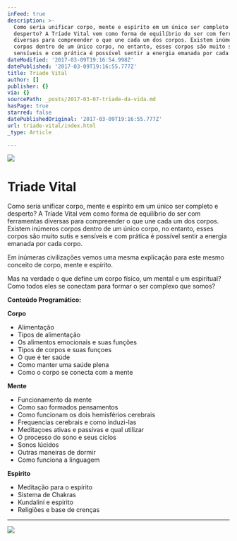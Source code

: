 ```yaml
---
inFeed: true
description: >-
  Como seria unificar corpo, mente e espírito em um único ser completo e
  desperto? A Tríade Vital vem como forma de equilíbrio do ser com ferramentas
  diversas para compreender o que une cada um dos corpos. Existem inúmeros
  corpos dentro de um único corpo, no entanto, esses corpos são muito sutis e
  sensíveis e com prática é possível sentir a energia emanada por cada corpo.
dateModified: '2017-03-09T19:16:54.998Z'
datePublished: '2017-03-09T19:16:55.777Z'
title: Triade Vital
author: []
publisher: {}
via: {}
sourcePath: _posts/2017-03-07-triade-da-vida.md
hasPage: true
starred: false
datePublishedOriginal: '2017-03-09T19:16:55.777Z'
url: triade-vital/index.html
_type: Article

---
```

![](https://the-grid-user-content.s3-us-west-2.amazonaws.com/0b5d422a-d693-4a3f-bf38-8deab044dd11.jpg)

# Triade Vital

Como seria unificar corpo, mente e espírito em um único ser completo e desperto? A Tríade Vital vem como forma de equilíbrio do ser com ferramentas diversas para compreender o que une cada um dos corpos. Existem inúmeros corpos dentro de um único corpo, no entanto, esses corpos são muito sutis e sensíveis e com prática é possível sentir a energia emanada por cada corpo.

Em inúmeras civilizações vemos uma mesma explicação para este mesmo conceito de corpo, mente e espírito.

Mas na verdade o que define um corpo físico, um mental e um espiritual? Como todos eles se conectam para formar o ser complexo que somos?

**Conteúdo Programático:**

**Corpo**

* Alimentação
* Tipos de alimentação
* Os alimentos emocionais e suas funções
* Tipos de corpos e suas funçoes
* O que é ter saúde
* Como manter uma saúde plena
* Como o corpo se conecta com a mente

**Mente**

* Funcionamento da mente
* Como sao formados pensamentos
* Como funcionam os dois hemisférios cerebrais
* Frequencias cerebrais e como induzi-las
* Meditaçoes ativas e passivas e qual utilizar
* O processo do sono e seus ciclos
* Sonos lúcidos
* Outras maneiras de dormir
* Como funciona a linguagem

**Espirito**

* Meditação para o espírito
* Sistema de Chakras
* Kundaliní e espirito
* Religiões e base de crenças

---

![](https://the-grid-user-content.s3-us-west-2.amazonaws.com/cc40727d-07f3-4fe9-9e42-231588da4e4e.jpg)